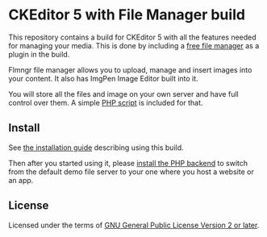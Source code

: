 CKEditor 5 with File Manager build
==================================

This repository contains a build for CKEditor 5 with all the features needed for managing your media. This is done by including a [free file manager](https://flmngr.com) as a plugin in the build. 

Flmngr file manager allows you to upload, manage and insert images into your content. It also has ImgPen Image Editor built into it.

You will store all the files and image on your own server and have full control over them. A simple [PHP script](https://packagist.org/packages/edsdk/flmngr-server-php) is included for that.

## Install

See [the installation guide](https://flmngr.com/doc/install-ckeditor-5-with-file-manager-build) describing using this build.

Then after you started using it, please [install the PHP backend](https://flmngr.com/doc/install-php-file-manager-composer) to switch from the default demo file server to your one where you host a website or an app.

## License

Licensed under the terms of [GNU General Public License Version 2 or later](http://www.gnu.org/licenses/gpl.html).
